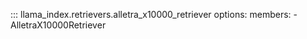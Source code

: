 ::: llama_index.retrievers.alletra_x10000_retriever
    options:
      members:
        - AlletraX10000Retriever

